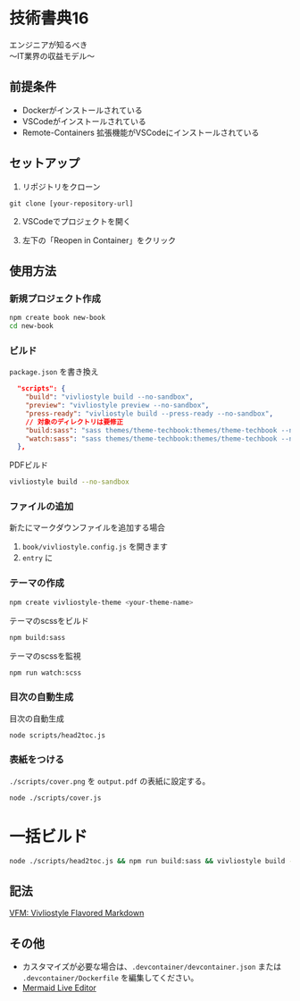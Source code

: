 # 技術書典16

エンジニアが知るべき<br>～IT業界の収益モデル～

## 前提条件

- Dockerがインストールされている
- VSCodeがインストールされている
- Remote-Containers 拡張機能がVSCodeにインストールされている

## セットアップ

1. リポジトリをクローン

```
git clone [your-repository-url]
```

2. VSCodeでプロジェクトを開く

3. 左下の「Reopen in Container」をクリック

## 使用方法

### 新規プロジェクト作成

```bash
npm create book new-book
cd new-book
```

### ビルド
`package.json` を書き換え

```package.json
  "scripts": {
    "build": "vivliostyle build --no-sandbox",
    "preview": "vivliostyle preview --no-sandbox",
    "press-ready": "vivliostyle build --press-ready --no-sandbox",
    // 対象のディレクトリは要修正
    "build:sass": "sass themes/theme-techbook:themes/theme-techbook --no-source-map ",
    "watch:sass": "sass themes/theme-techbook:themes/theme-techbook --no-source-map --watch"
  },
```

PDFビルド
```bash
vivliostyle build --no-sandbox
```

### ファイルの追加

新たにマークダウンファイルを追加する場合
1. `book/vivliostyle.config.js` を開きます
2. `entry` に

### テーマの作成

```bash
npm create vivliostyle-theme <your-theme-name>
```

テーマのscssをビルド
```bash
npm build:sass
```

テーマのscssを監視
```bash
npm run watch:scss
```

### 目次の自動生成
目次の自動生成

```bash
node scripts/head2toc.js
```

### 表紙をつける
`./scripts/cover.png` を `output.pdf` の表紙に設定する。

```bash
node ./scripts/cover.js
```

# 一括ビルド

```bash
node ./scripts/head2toc.js && npm run build:sass && vivliostyle build --no-sandbox && node ./scripts/cover.js
```

## 記法
[VFM: Vivliostyle Flavored Markdown](https://vivliostyle.github.io/vfm/#/ja/vfm)

## その他

- カスタマイズが必要な場合は、`.devcontainer/devcontainer.json` または `.devcontainer/Dockerfile` を編集してください。
- [Mermaid Live Editor](https://mermaid.live/)
